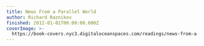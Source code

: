 ```yaml
---
title: News From a Parallel World
author: Richard Raznikov
finished: 2012-01-01T00:00:00.000Z
coverImage: >-
  https://book-covers.nyc3.digitaloceanspaces.com/readings/news-from-a-parallel-world-01.jpg
---
```

